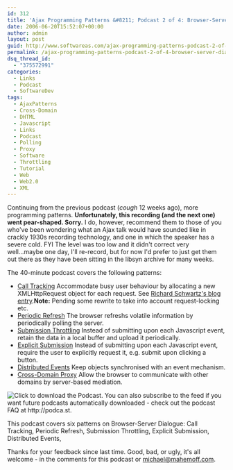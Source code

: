 ```yaml
---
id: 312
title: 'Ajax Programming Patterns &#8211; Podcast 2 of 4: Browser-Server Dialogue Patterns'
date: 2006-06-20T15:52:07+00:00
author: admin
layout: post
guid: http://www.softwareas.com/ajax-programming-patterns-podcast-2-of-4-browser-server-dialogue-patterns
permalink: /ajax-programming-patterns-podcast-2-of-4-browser-server-dialogue-patterns/
dsq_thread_id:
  - "375572991"
categories:
  - Links
  - Podcast
  - SoftwareDev
tags:
  - AjaxPatterns
  - Cross-Domain
  - DHTML
  - Javascript
  - Links
  - Podcast
  - Polling
  - Proxy
  - Software
  - Throttling
  - Tutorial
  - Web
  - Web2.0
  - XML
---
```

Continuing from the previous podcast (*cough* 12 weeks ago), more programming patterns. <b>Unfortunately, this recording (and the next one) went pear-shaped. Sorry.</b> I do, however, recommend them to those of you who've been wondering what an Ajax talk would have sounded like in crackly 1930s recording technology, and one in which the speaker has a severe cold. FYI The level was too low and it didn't correct very well...maybe one day, I'll re-record, but for now I'd prefer to just get them out there as they have been sitting in the libsyn archive for many weeks.

The 40-minute podcast covers the following patterns:

<ul><li> <span class="full"><a href="http://ajaxpatterns.org/Call_Tracking"
title="Call Tracking">Call Tracking</a> Accommodate busy user behaviour by
allocating a new XMLHttpRequest object for each request. See <a
href="http://smokey.rhs.com/web/blog/poweroftheschwartz.nsf/d6plinks/RSCZ-6CEQAR"
class='external text'
title="http://smokey.rhs.com/web/blog/poweroftheschwartz.nsf/d6plinks/RSCZ-6CEQAR"
rel="nofollow">Richard Schwartz's blog entry</a>.<b>Note:</b> Pending some
rewrite to take into account request-locking etc.</span>

</li><li> <span class="full"><a href="http://ajaxpatterns.org/Periodic_Refresh" title="Periodic Refresh">Periodic Refresh</a> The browser refreshs volatile information by periodically polling the server.</span>
</li><li> <span class="full"><a href="http://ajaxpatterns.org/Submission_Throttling" title="Submission Throttling">Submission Throttling</a> Instead of submitting upon each Javascript event, retain the data in a local buffer and upload it periodically.</span>
</li><li> <span class="full"><a href="http://ajaxpatterns.org/Explicit_Submission" title="Explicit Submission">Explicit Submission</a> Instead of submitting upon each Javascript event, require the user to explicitly request it, e.g. submit upon clicking a button.</span>
</li><li> <span class="full"><a href="http://ajaxpatterns.org/Distributed_Events" title="Distributed Events">Distributed Events</a> Keep objects synchronised with an event mechanism.</span>
</li><li> <span class="full"><a href="http://ajaxpatterns.org/Cross-Domain_Proxy" title="Cross-Domain Proxy">Cross-Domain Proxy</a> Allow the browser to communicate with other domains by server-based mediation.</span>
</li></ul>

<a href="http://softwareas.com/media/mahemoff/SASDAjaxProgrammingPatterns2of4.mp3"
title="Click to download the Podcast and play it on your computer."
style="text-decoration: none;"><img src="/images/aquapodcastfileicon.gif"
border="0" alt="Click to download the Podcast. You can also subscribe to the
feed if you want future podcasts automatically downloaded - check out the
podcast FAQ at http://podca.st." border="0"/></a>

This podcast covers six patterns on Browser-Server Dialogue: Call Tracking, Periodic Refresh, Submission Throttling, Explicit Submission, Distributed Events, 

Thanks for your feedback since last time. Good, bad, or ugly, it's all welcome - in the comments for this podcast or michael@mahemoff.com.<!--c808cf565357e90a6bc603b31c02a21c-->